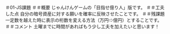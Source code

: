 ＃01-JS課題
＃＃概要
じゃんけんゲームの「目指せ億り人」版です。
＃＃工夫した点
自分の暗号資産に対する願いを確率に反映させたことです。
＃＃残課題
一定数を越えた時に表示の桁数を変える方法（万円⇨億円）とすることです。
＃＃コメント
土曜までに時間があればもう少し工夫を加えたいと思います！

